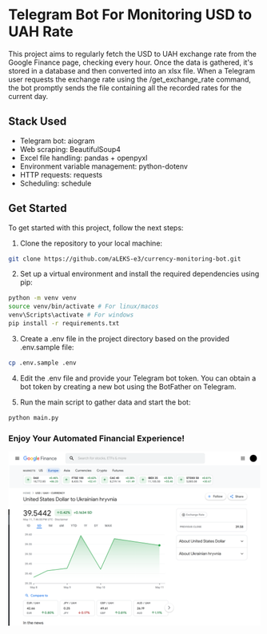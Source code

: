 # Telegram Bot For Monitoring USD to UAH Rate


This project aims to regularly fetch the USD to UAH exchange rate from the Google Finance page, checking every hour. 
Once the data is gathered, it's stored in a database and then converted into an xlsx file. 
When a Telegram user requests the exchange rate using the /get_exchange_rate command, 
the bot promptly sends the file containing all the recorded rates for the current day.

## Stack Used
- Telegram bot: aiogram
- Web scraping: BeautifulSoup4
- Excel file handling: pandas + openpyxl
- Environment variable management: python-dotenv
- HTTP requests: requests
- Scheduling: schedule

## Get Started

To get started with this project, follow the next steps:

1. Clone the repository to your local machine:
```bash
git clone https://github.com/aLEKS-e3/currency-monitoring-bot.git
```

2. Set up a virtual environment and install the required dependencies using pip:
```bash
python -m venv venv
source venv/bin/activate # For linux/macos
venv\Scripts\activate # For windows
pip install -r requirements.txt
```

3. Create a .env file in the project directory based on the provided .env.sample file:
```bash
cp .env.sample .env
```

4. Edit the .env file and provide your Telegram bot token. 
You can obtain a bot token by creating a new bot using the BotFather on Telegram.


5. Run the main script to gather data and start the bot:
```bash
python main.py
```

### Enjoy Your Automated Financial Experience!
![USD to UAH Chart](google-finance-usd-to-uah.png)
